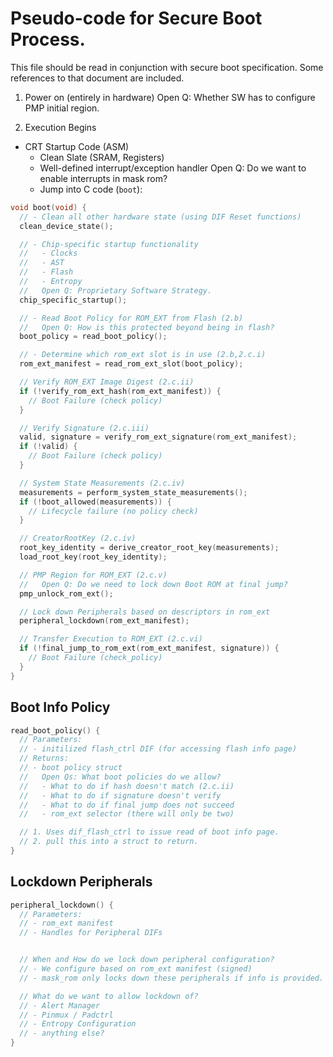 # Pseudo-code for Secure Boot Process.

This file should be read in conjunction with secure boot specification. Some
references to that document are included.


1. Power on (entirely in hardware) Open Q: Whether SW has to configure PMP
  initial region.

2. Execution Begins
  - CRT Startup Code (ASM)
    - Clean Slate (SRAM, Registers)
    - Well-defined interrupt/exception handler
        Open Q: Do we want to enable interrupts in mask rom?
    - Jump into C code (`boot`):

```c
void boot(void) {
  // - Clean all other hardware state (using DIF Reset functions)
  clean_device_state();

  // - Chip-specific startup functionality
  //   - Clocks
  //   - AST
  //   - Flash
  //   - Entropy
  //   Open Q: Proprietary Software Strategy.
  chip_specific_startup();

  // - Read Boot Policy for ROM_EXT from Flash (2.b)
  //   Open Q: How is this protected beyond being in flash?
  boot_policy = read_boot_policy();

  // - Determine which rom_ext slot is in use (2.b,2.c.i)
  rom_ext_manifest = read_rom_ext_slot(boot_policy);

  // Verify ROM_EXT Image Digest (2.c.ii)
  if (!verify_rom_ext_hash(rom_ext_manifest)) {
    // Boot Failure (check policy)
  }

  // Verify Signature (2.c.iii)
  valid, signature = verify_rom_ext_signature(rom_ext_manifest);
  if (!valid) {
    // Boot Failure (check policy)
  }

  // System State Measurements (2.c.iv)
  measurements = perform_system_state_measurements();
  if (!boot_allowed(measurements)) {
    // Lifecycle failure (no policy check)
  }

  // CreatorRootKey (2.c.iv)
  root_key_identity = derive_creator_root_key(measurements);
  load_root_key(root_key_identity);

  // PMP Region for ROM_EXT (2.c.v)
  //   Open Q: Do we need to lock down Boot ROM at final jump?
  pmp_unlock_rom_ext();

  // Lock down Peripherals based on descriptors in rom_ext
  peripheral_lockdown(rom_ext_manifest);

  // Transfer Execution to ROM_EXT (2.c.vi)
  if (!final_jump_to_rom_ext(rom_ext_manifest, signature)) {
    // Boot Failure (check_policy)
  }
}
```

## Boot Info Policy

```c
read_boot_policy() {
  // Parameters:
  // - initilized flash_ctrl DIF (for accessing flash info page)
  // Returns:
  // - boot policy struct
  //   Open Qs: What boot policies do we allow?
  //   - What to do if hash doesn't match (2.c.ii)
  //   - What to do if signature doesn't verify
  //   - What to do if final jump does not succeed
  //   - rom_ext selector (there will only be two)

  // 1. Uses dif_flash_ctrl to issue read of boot info page.
  // 2. pull this into a struct to return.
}
```

## Lockdown Peripherals

```c
peripheral_lockdown() {
  // Parameters:
  // - rom_ext manifest
  // - Handles for Peripheral DIFs


  // When and How do we lock down peripheral configuration?
  // - We configure based on rom_ext manifest (signed)
  // - mask_rom only locks down these peripherals if info is provided.

  // What do we want to allow lockdown of?
  // - Alert Manager
  // - Pinmux / Padctrl
  // - Entropy Configuration
  // - anything else?
}
```
